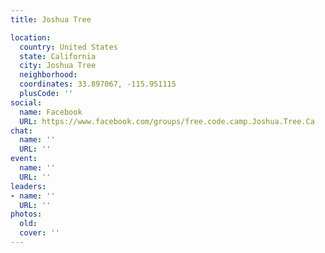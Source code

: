```yaml
---
title: Joshua Tree

location:
  country: United States
  state: California
  city: Joshua Tree
  neighborhood: 
  coordinates: 33.897067, -115.951115
  plusCode: ''
social:
  name: Facebook
  URL: https://www.facebook.com/groups/free.code.camp.Joshua.Tree.Ca
chat:
  name: ''
  URL: ''
event:
  name: ''
  URL: ''
leaders:
- name: ''
  URL: ''
photos:
  old: 
  cover: ''
---
```

